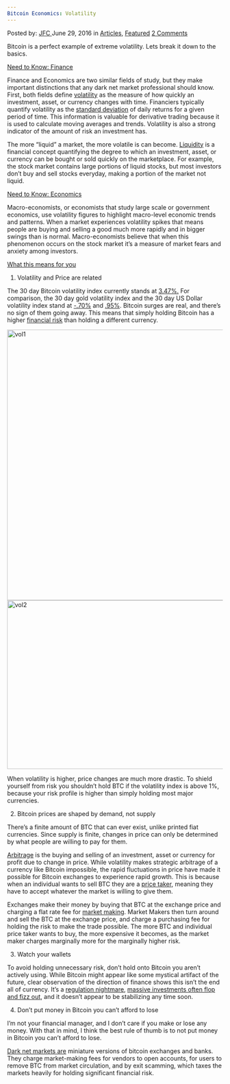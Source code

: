 ```yaml
---
Bitcoin Economics: Volatility
---
```

<article class="post-listing post-14659 post type-post status-publish format-standard has-post-thumbnail hentry category-articles category-deepdot-news tag-ecoinomics tag-volatility">
    <div class="post-inner">
    <p class="post-meta">
    <span>Posted by: <a href="https://www.deepdotweb.com/author/jfc/" title="">JFC </a></span>
    <span>June 29, 2016</span>
    <span>in <a href="https://www.deepdotweb.com/category/articles/" rel="category tag">Articles</a>, <a href="https://www.deepdotweb.com/category/deepdot-news/" rel="category tag">Featured</a></span>
    <span><a href="https://www.deepdotweb.com/2016/06/29/ecoinomics/#comments">2 Comments</a></span>
    </p>
    <div class="clear"></div>
    <div class="entry">
    <p>Bitcoin is a perfect example of extreme volatility. Lets break it down to the basics.</p>
    <p><u>Need to Know: Finance</u></p>
    <p>Finance and Economics are two similar fields of study, but they make important distinctions that any dark net market professional should know. First, both fields define <a href="http://financial-dictionary.thefreedictionary.com/Volatility+(economics)">volatility</a> as the measure of how quickly an investment, asset, or currency changes with time. Financiers typically quantify volatility as the <a href="https://en.wikipedia.org/wiki/Standard_deviation">standard deviation</a> of daily returns for a given period of time. This information is valuable for derivative trading because it is used to calculate moving averages and trends. Volatility is also a strong indicator of the amount of risk an investment has.</p>
    <p>The more “liquid” a market, the more volatile is can become. <a href="http://www.investopedia.com/terms/l/liquidity.asp?o=40186&amp;l=dir&amp;qsrc=999&amp;qo=investopediaSiteSearch&amp;ap=investopedia.com">Liquidity</a> is a financial concept quantifying the degree to which an investment, asset, or currency can be bought or sold quickly on the marketplace. For example, the stock market contains large portions of liquid stocks, but most investors don’t buy and sell stocks everyday, making a portion of the market not liquid.</p>
    <p><u>Need to Know: Economics </u></p>
    <p>Macro-economists, or economists that study large scale or government economics, use volatility figures to highlight macro-level economic trends and patterns. When a market experiences volatility spikes that means people are buying and selling a good much more rapidly and in bigger swings than is normal. Macro-economists believe that when this phenomenon occurs on the stock market it’s a measure of market fears and anxiety among investors.</p>
    <p><u>What this means for you</u></p>
    <ol>
    <li>Volatility and Price are related</li>
    </ol>
    <p>The 30 day Bitcoin volatility index currently stands at <a href="https://btcvol.info/">3.47%.</a> For comparison, the 30 day gold volatility index and the 30 day US Dollar volatility index stand at <a href="http://www.cboe.com/micro/gvz/introduction.aspx">-.70%</a> and <a href="https://www.myfxbook.com/forex-market/volatility/EURUSD">.95%</a>. Bitcoin surges are real, and there’s no sign of them going away. This means that simply holding Bitcoin has a higher <a href="https://en.wikipedia.org/wiki/Financial_risk">financial risk</a> than holding a different currency.</p>
    <p><a href="https://www.deepdotweb.com/wp-content/uploads/2016/06/vol1.png"><img class="aligncenter wp-image-14660" src="https://www.deepdotweb.com/wp-content/uploads/2016/06/vol1.png" alt="vol1" width="921" height="632" srcset="https://www.deepdotweb.com/wp-content/uploads/2016/06/vol1.png 1606w, https://www.deepdotweb.com/wp-content/uploads/2016/06/vol1-300x206.png 300w, https://www.deepdotweb.com/wp-content/uploads/2016/06/vol1-1024x703.png 1024w" sizes="(max-width: 921px) 100vw, 921px"/></a> <a href="https://www.deepdotweb.com/wp-content/uploads/2016/06/vol2.png"><img class="aligncenter wp-image-14661" src="https://www.deepdotweb.com/wp-content/uploads/2016/06/vol2.png" alt="vol2" width="733" height="394" srcset="https://www.deepdotweb.com/wp-content/uploads/2016/06/vol2.png 1500w, https://www.deepdotweb.com/wp-content/uploads/2016/06/vol2-300x161.png 300w, https://www.deepdotweb.com/wp-content/uploads/2016/06/vol2-1024x550.png 1024w" sizes="(max-width: 733px) 100vw, 733px"/></a></p>
    <p>When volatility is higher, price changes are much more drastic. To shield yourself from risk you shouldn’t hold BTC if the volatility index is above 1%, because your risk profile is higher than simply holding most major currencies.</p>
    <ol start="2">
    <li>Bitcoin prices are shaped by demand, not supply</li>
    </ol>
    <p>There’s a finite amount of BTC that can ever exist, unlike printed fiat currencies. Since supply is finite, changes in price can only be determined by what people are willing to pay for them.</p>
    <p><a href="http://www.investopedia.com/terms/a/arbitrage.asp">Arbitrage</a> is the buying and selling of an investment, asset or currency for profit due to change in price. While volatility makes strategic arbitrage of a currency like Bitcoin impossible, the rapid fluctuations in price have made it possible for Bitcoin exchanges to experience rapid growth. This is because when an individual wants to sell BTC they are a <a href="http://www.investopedia.com/terms/p/pricetaker.asp">price taker</a>, meaning they have to accept whatever the market is willing to give them.</p>
    <p>Exchanges make their money by buying that BTC at the exchange price and charging a flat rate fee for <a href="http://www.investopedia.com/terms/m/marketmaker.asp">market making</a>. Market Makers then turn around and sell the BTC at the exchange price, and charge a purchasing fee for holding the risk to make the trade possible. The more BTC and individual price taker wants to buy, the more expensive it becomes, as the market maker charges marginally more for the marginally higher risk.</p>
    <ol start="3">
    <li>Watch your wallets</li>
    </ol>
    <p>To avoid holding unnecessary risk, don’t hold onto Bitcoin you aren’t actively using. While Bitcoin might appear like some mystical artifact of the future, clear observation of the direction of finance shows this isn’t the end all of currency. It’s a <a href="http://www.coindesk.com/blockchain-payments-infrastructure-regulators-dilemma/">regulation nightmare</a>, <a href="http://www.coindesk.com/cryex-blockchain-post-trade-regulation/">massive investments often flop and fizz out</a>, and it doesn’t appear to be stabilizing any time soon.</p>
    <ol start="4">
    <li>Don’t put money in Bitcoin you can’t afford to lose</li>
    </ol>
    <p>I’m not your financial manager, and I don’t care if you make or lose any money. With that in mind, I think the best rule of thumb is to not put money in Bitcoin you can’t afford to lose.</p>
    <p><a href="http://www.deepdotweb.com/dark-net-market-comparison-chart/">Dark net markets are</a> miniature versions of bitcoin exchanges and banks. They charge market-making fees for vendors to open accounts, for users to remove BTC from market circulation, and by exit scamming, which taxes the markets heavily for holding significant financial risk.</p>
    </div>
    <span style="display:none"><a href="https://www.deepdotweb.com/tag/ecoinomics/" rel="tag">ecoinomics</a> <a href="https://www.deepdotweb.com/tag/volatility/" rel="tag">volatility</a></span> <span style="display:none" class="updated">2016-06-29</span>
    <div style="display:none" class="vcard author" itemprop="author" itemscope itemtype="http://schema.org/Person"><strong class="fn" itemprop="name"><a href="https://www.deepdotweb.com/author/jfc/" title="Posts by JFC" rel="author">JFC</a></strong></div>
    </div>
</article>

